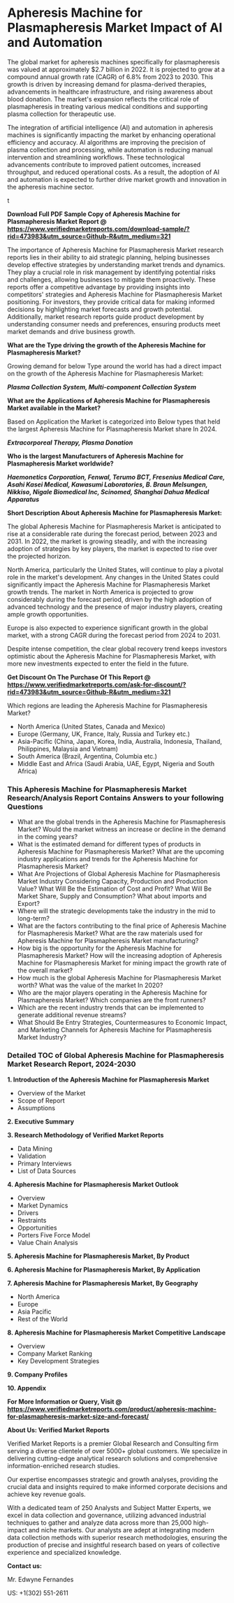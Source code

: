 <meta name="title" content="Global Apheresis Machine for Plasmapheresis Market Impact of AI and Automation"><meta name="description" content="The global market for apheresis machines specifically for plasmapheresis was valued at approximately $2.7 billion in 2022. It is projected to grow at a compound annual"><meta name="title" content="Apheresis Machine for Plasmapheresis Market Size, Share, Scope, Trends, Growth, Opportunities, Analysis, Forecast"><h1>Apheresis Machine for Plasmapheresis Market Impact of AI and Automation</h1><p>The global market for apheresis machines specifically for plasmapheresis was valued at approximately $2.7 billion in 2022. It is projected to grow at a compound annual growth rate (CAGR) of 6.8% from 2023 to 2030. This growth is driven by increasing demand for plasma-derived therapies, advancements in healthcare infrastructure, and rising awareness about blood donation. The market's expansion reflects the critical role of plasmapheresis in treating various medical conditions and supporting plasma collection for therapeutic use.</p><p>The integration of artificial intelligence (AI) and automation in apheresis machines is significantly impacting the market by enhancing operational efficiency and accuracy. AI algorithms are improving the precision of plasma collection and processing, while automation is reducing manual intervention and streamlining workflows. These technological advancements contribute to improved patient outcomes, increased throughput, and reduced operational costs. As a result, the adoption of AI and automation is expected to further drive market growth and innovation in the apheresis machine sector.</p>t</p><p id="" class=""><strong>Download Full PDF Sample Copy of Apheresis Machine for Plasmapheresis Market Report @ <a href="https://www.verifiedmarketreports.com/download-sample/?rid=473983&utm_source=Github-R&utm_medium=321" target="_blank">https://www.verifiedmarketreports.com/download-sample/?rid=473983&utm_source=Github-R&utm_medium=321</a></strong></p><p>The importance of&nbsp;Apheresis Machine for Plasmapheresis Market research reports lies in their ability to aid strategic planning, helping businesses develop effective strategies by understanding market trends and dynamics. They play a crucial role in risk management by identifying potential risks and challenges, allowing businesses to mitigate them proactively. These reports offer a competitive advantage by providing insights into competitors' strategies and Apheresis Machine for Plasmapheresis Market positioning. For investors, they provide critical data for making informed decisions by highlighting market forecasts and growth potential. Additionally, market research reports guide product development by understanding consumer needs and preferences, ensuring products meet market demands and drive business growth.</p><p><strong>What are the&nbsp;Type driving the growth of the Apheresis Machine for Plasmapheresis Market?</strong></p><p id="" class="">Growing demand for below Type around the world has had a direct impact on the growth of the Apheresis Machine for Plasmapheresis Market:</p><em><strong>Plasma Collection System, Multi-component Collection System</strong></em></p><strong>What are the&nbsp;Applications&nbsp;of Apheresis Machine for Plasmapheresis Market available in the Market?</strong></p><p id="" class="">Based on Application the Market is categorized into Below types that held the largest Apheresis Machine for Plasmapheresis Market share In 2024.</p><em><strong>Extracorporeal Therapy, Plasma Donation</strong></em></p><strong>Who is the largest Manufacturers of Apheresis Machine for Plasmapheresis Market worldwide?</strong></p><p><em><strong>Haemonetics Corporation, Fenwal, Terumo BCT, Fresenius Medical Care, Asahi Kasei Medical, Kawasumi Laboratories, B. Braun Melsungen, Nikkiso, Nigale Biomedical Inc, Scinomed, Shanghai Dahua Medical Apparatus</strong></em></p><p id="" class=""><strong>Short Description About Apheresis Machine for Plasmapheresis Market:</strong></p><p>The global Apheresis Machine for Plasmapheresis Market is anticipated to rise at a considerable rate during the forecast period, between 2023 and 2031. In 2022, the market is growing steadily, and with the increasing adoption of strategies by key players, the market is expected to rise over the projected horizon.</p><p>North America, particularly the United States, will continue to play a pivotal role in the market's development. Any changes in the United States could significantly impact the Apheresis Machine for Plasmapheresis Market growth trends. The market in North America is projected to grow considerably during the forecast period, driven by the high adoption of advanced technology and the presence of major industry players, creating ample growth opportunities.</p><p>Europe is also expected to experience significant growth in the global market, with a strong CAGR during the forecast period from 2024 to 2031.</p><p>Despite intense competition, the clear global recovery trend keeps investors optimistic about the Apheresis Machine for Plasmapheresis Market, with more new investments expected to enter the field in the future.</p><p id="" class=""><strong>Get Discount On The Purchase Of This Report @ <a href="https://www.verifiedmarketreports.com/ask-for-discount/?rid=473983&utm_source=Github-R&utm_medium=321" target="_blank">https://www.verifiedmarketreports.com/ask-for-discount/?rid=473983&utm_source=Github-R&utm_medium=321</a></strong></p>Which regions are leading the Apheresis Machine for Plasmapheresis Market?</p><ul><li>North America (United States, Canada and Mexico)</li><li>Europe (Germany, UK, France, Italy, Russia and Turkey etc.)</li><li>Asia-Pacific (China, Japan, Korea, India, Australia, Indonesia, Thailand, Philippines, Malaysia and Vietnam)</li><li>South America (Brazil, Argentina, Columbia etc.)</li><li>Middle East and Africa (Saudi Arabia, UAE, Egypt, Nigeria and South Africa)</li></ul><h3 id="" class="">This Apheresis Machine for Plasmapheresis Market Research/Analysis Report Contains Answers to your following Questions</h3><ul><li>What are the global trends in the Apheresis Machine for Plasmapheresis Market? Would the market witness an increase or decline in the demand in the coming years?</li><li>What is the estimated demand for different types of products in Apheresis Machine for Plasmapheresis Market? What are the upcoming industry applications and trends for the Apheresis Machine for Plasmapheresis Market?</li><li>What Are Projections of Global Apheresis Machine for Plasmapheresis Market Industry Considering Capacity, Production and Production Value? What Will Be the Estimation of Cost and Profit? What Will Be Market Share, Supply and Consumption? What about imports and Export?</li><li>Where will the strategic developments take the industry in the mid to long-term?</li><li>What are the factors contributing to the final price of Apheresis Machine for Plasmapheresis Market? What are the raw materials used for Apheresis Machine for Plasmapheresis Market manufacturing?</li><li>How big is the opportunity for the Apheresis Machine for Plasmapheresis Market? How will the increasing adoption of Apheresis Machine for Plasmapheresis Market for mining impact the growth rate of the overall market?</li><li>How much is the global Apheresis Machine for Plasmapheresis Market worth? What was the value of the market In 2020?</li><li>Who are the major players operating in the Apheresis Machine for Plasmapheresis Market? Which companies are the front runners?</li><li>Which are the recent industry trends that can be implemented to generate additional revenue streams?</li><li>What Should Be Entry Strategies, Countermeasures to Economic Impact, and Marketing Channels for Apheresis Machine for Plasmapheresis Market Industry?</li></ul><h3 id="" class="">Detailed TOC of Global Apheresis Machine for Plasmapheresis Market Research Report, 2024-2030</h3><p id="" class=""><strong>1. Introduction of the Apheresis Machine for Plasmapheresis Market</strong></p><ul><li>Overview of the Market</li><li>Scope of Report</li><li>Assumptions</li></ul><p id="" class=""><strong>2. Executive Summary</strong></p><p id="" class=""><strong>3. Research Methodology of Verified Market Reports</strong></p><ul><li>Data Mining</li><li>Validation</li><li>Primary Interviews</li><li>List of Data Sources</li></ul><p id="" class=""><strong>4. Apheresis Machine for Plasmapheresis Market Outlook</strong></p><ul><li>Overview</li><li>Market Dynamics</li><li>Drivers</li><li>Restraints</li><li>Opportunities</li><li>Porters Five Force Model</li><li>Value Chain Analysis</li></ul><p id="" class=""><strong>5. Apheresis Machine for Plasmapheresis Market, By Product</strong></p><p id="" class=""><strong>6. Apheresis Machine for Plasmapheresis Market, By Application</strong></p><p id="" class=""><strong>7. Apheresis Machine for Plasmapheresis Market, By Geography</strong></p><ul><li>North America</li><li>Europe</li><li>Asia Pacific</li><li>Rest of the World</li></ul><p id="" class=""><strong>8. Apheresis Machine for Plasmapheresis Market Competitive Landscape</strong></p><ul><li>Overview</li><li>Company Market Ranking</li><li>Key Development Strategies</li></ul><p id="" class=""><strong>9. Company Profiles</strong></p><p id="" class=""><strong>10. Appendix</strong></p><p id="" class=""><strong>For More Information or Query, Visit @ <a href="https://www.verifiedmarketreports.com/product/apheresis-machine-for-plasmapheresis-market-size-and-forecast/" target="_blank">https://www.verifiedmarketreports.com/product/apheresis-machine-for-plasmapheresis-market-size-and-forecast/</a></strong></p><p id="" class=""><strong>About Us: Verified Market Reports</strong></p><p id="" class="">Verified Market Reports is a premier Global Research and Consulting firm serving a diverse clientele of over 5000+ global customers. We specialize in delivering cutting-edge analytical research solutions and comprehensive information-enriched research studies.</p><p id="" class="">Our expertise encompasses strategic and growth analyses, providing the crucial data and insights required to make informed corporate decisions and achieve key revenue goals.</p><p id="" class="">With a dedicated team of 250 Analysts and Subject Matter Experts, we excel in data collection and governance, utilizing advanced industrial techniques to gather and analyze data across more than 25,000 high-impact and niche markets. Our analysts are adept at integrating modern data collection methods with superior research methodologies, ensuring the production of precise and insightful research based on years of collective experience and specialized knowledge.</p><p id="" class=""><strong>Contact us:</strong></p><p id="" class="">Mr. Edwyne Fernandes</p><p id="" class="">US: +1(302) 551-2611</p>